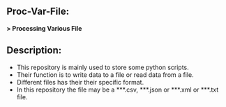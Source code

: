  ## **Proc-Var-File:**  
 **> Processing Various File** 
 
 
 ## **Description:**
 * This repository is mainly used to store some python scripts.
 * Their function is to write data to a file or read data from a file.
 * Different files has their their specific format. 
 * In this repository the file may be a ***.csv, ***.json or ***.xml or ***.txt file.
     
